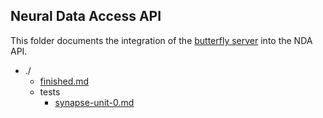 ## Neural Data Access API

This folder documents the integration of the [butterfly server][0] into the NDA API.

- ./
	- [finished.md][1]
	- tests
		- [synapse-unit-0.md][2]

[0]: https://github.com/Rhoana/butterfly/
[1]: https://github.com/microns-ariadne/ariadne-nda/blob/master/specs/finished.md#readme
[2]: https://github.com/microns-ariadne/ariadne-nda/blob/master/specs/tests/synapse-unit-0.md#readme
